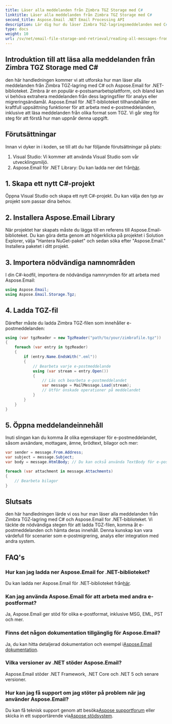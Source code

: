```yaml
---
title: Läser alla meddelanden från Zimbra TGZ Storage med C#
linktitle: Läser alla meddelanden från Zimbra TGZ Storage med C#
second_title: Aspose.Email .NET Email Processing API
description: Lär dig hur du läser Zimbra TGZ-lagringsmeddelanden med C# och Aspose.Email för .NET. Steg-för-steg guide med källkod ingår.
type: docs
weight: 10
url: /sv/net/email-file-storage-and-retrieval/reading-all-messages-from-zimbra-tgz-storage-with-csharp/
---
```


## Introduktion till att läsa alla meddelanden från Zimbra TGZ Storage med C#

den här handledningen kommer vi att utforska hur man läser alla meddelanden från Zimbra TGZ-lagring med C# och Aspose.Email for .NET-biblioteket. Zimbra är en populär e-postsamarbetsplattform, och ibland kan vi behöva extrahera meddelanden från dess lagringsfiler för analys eller migreringsändamål. Aspose.Email för .NET-biblioteket tillhandahåller en kraftfull uppsättning funktioner för att arbeta med e-postmeddelanden, inklusive att läsa meddelanden från olika format som TGZ. Vi går steg för steg för att förstå hur man uppnår denna uppgift.

## Förutsättningar

Innan vi dyker in i koden, se till att du har följande förutsättningar på plats:

1. Visual Studio: Vi kommer att använda Visual Studio som vår utvecklingsmiljö.
2.  Aspose.Email för .NET Library: Du kan ladda ner det från[här](https://downloads.aspose.com/email/net).

## 1. Skapa ett nytt C#-projekt

Öppna Visual Studio och skapa ett nytt C#-projekt. Du kan välja den typ av projekt som passar dina behov.

## 2. Installera Aspose.Email Library

När projektet har skapats måste du lägga till en referens till Aspose.Email-biblioteket. Du kan göra detta genom att högerklicka på projektet i Solution Explorer, välja "Hantera NuGet-paket" och sedan söka efter "Aspose.Email." Installera paketet i ditt projekt.

## 3. Importera nödvändiga namnområden

I din C#-kodfil, importera de nödvändiga namnrymden för att arbeta med Aspose.Email:

```csharp
using Aspose.Email;
using Aspose.Email.Storage.Tgz;
```

## 4. Ladda TGZ-fil

Därefter måste du ladda Zimbra TGZ-filen som innehåller e-postmeddelanden:

```csharp
using (var tgzReader = new TgzReader("path/to/your/zimbrafile.tgz"))
{
    foreach (var entry in tgzReader)
    {
        if (entry.Name.EndsWith(".eml"))
        {
            // Bearbeta varje e-postmeddelande
            using (var stream = entry.Open())
            {
                // Läs och bearbeta e-postmeddelandet
                var message = MailMessage.Load(stream);
                // Utför önskade operationer på meddelandet
            }
        }
    }
}
```

## 5. Öppna meddelandeinnehåll

Inuti slingan kan du komma åt olika egenskaper för e-postmeddelandet, såsom avsändare, mottagare, ämne, brödtext, bilagor och mer:

```csharp
var sender = message.From.Address;
var subject = message.Subject;
var body = message.HtmlBody; // Du kan också använda TextBody för e-postmeddelanden med vanlig text

foreach (var attachment in message.Attachments)
{
    // Bearbeta bilagor
}
```

## Slutsats

den här handledningen lärde vi oss hur man läser alla meddelanden från Zimbra TGZ-lagring med C# och Aspose.Email for .NET-biblioteket. Vi täckte de nödvändiga stegen för att ladda TGZ-filen, komma åt e-postmeddelanden och hämta deras innehåll. Denna kunskap kan vara värdefull för scenarier som e-postmigrering, analys eller integration med andra system.

## FAQ's

### Hur kan jag ladda ner Aspose.Email for .NET-biblioteket?

 Du kan ladda ner Aspose.Email för .NET-biblioteket från[här](https://downloads.aspose.com/email/net).

### Kan jag använda Aspose.Email för att arbeta med andra e-postformat?

Ja, Aspose.Email ger stöd för olika e-postformat, inklusive MSG, EML, PST och mer.

### Finns det någon dokumentation tillgänglig för Aspose.Email?

 Ja, du kan hitta detaljerad dokumentation och exempel i[Aspose.Email dokumentation](https://reference.aspose.com/email/net).

### Vilka versioner av .NET stöder Aspose.Email?

Aspose.Email stöder .NET Framework, .NET Core och .NET 5 och senare versioner.

### Hur kan jag få support om jag stöter på problem när jag använder Aspose.Email?

 Du kan få teknisk support genom att besöka[Aspose supportforum](https://forum.aspose.com/c/email) eller skicka in ett supportärende via[Aspose stödsystem](https://www.aspose.com/support/contact-us).